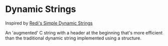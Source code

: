 # Dynamic Strings

Inspired by [Redi's Simple Dynamic Strings](https://github.com/antirez/sds)

An 'augmented' C string with a header at the beginning that's more efficient than the traditional dynamic string implemented using a structure.


